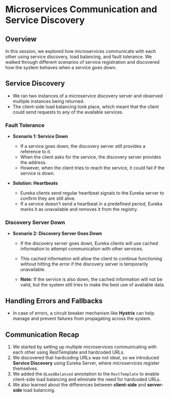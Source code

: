 # Microservices Communication and Service Discovery

## Overview
In this session, we explored how microservices communicate with each other using service discovery, load balancing, and fault tolerance. We walked through different scenarios of service registration and discovered how the system behaves when a service goes down.

## Service Discovery
- We ran two instances of a microservice discovery server and observed multiple instances being returned.
- The client-side load balancing took place, which meant that the client could send requests to any of the available services.
  
### Fault Tolerance
- **Scenario 1: Service Down**
  - If a service goes down, the discovery server still provides a reference to it.
  - When the client asks for the service, the discovery server provides the address.
  - However, when the client tries to reach the service, it could fail if the service is down.

- **Solution: Heartbeats**
  - Eureka clients send regular heartbeat signals to the Eureka server to confirm they are still alive.
  - If a service doesn't send a heartbeat in a predefined period, Eureka marks it as unavailable and removes it from the registry.
  
### Discovery Server Down
- **Scenario 2: Discovery Server Goes Down**
  - If the discovery server goes down, Eureka clients will use cached information to attempt communication with other services.
  - This cached information will allow the client to continue functioning without hitting the error if the discovery server is temporarily unavailable.
  
  - **Note:** If the service is also down, the cached information will not be valid, but the system still tries to make the best use of available data.

## Handling Errors and Fallbacks
- In case of errors, a circuit breaker mechanism like **Hystrix** can help manage and prevent failures from propagating across the system.

## Communication Recap
1. We started by setting up multiple microservices communicating with each other using RestTemplate and hardcoded URLs.
2. We discovered that hardcoding URLs was not ideal, so we introduced **Service Discovery** using Eureka Server, where microservices register themselves.
3. We added the `@LoadBalanced` annotation to the `RestTemplate` to enable client-side load balancing and eliminate the need for hardcoded URLs.
4. We also learned about the differences between **client-side** and **server-side** load balancing.

